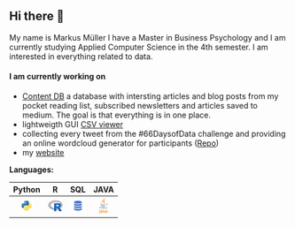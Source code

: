 ## Hi there 👋

My name is Markus Müller I have a Master in Business Psychology and I am currently studying Applied Computer Science in the 4th semester.
I am interested in everything related to data.


#### I am currently working on
- <a href="https://github.com/MarkusMueller-DS/Content-DB">Content DB</a> a database with intersting articles and blog posts from my pocket reading list, subscribed newsletters and articles saved to medium. The goal is that everything is in one place.
- lightweigth GUI <a href="https://github.com/MarkusMueller-DS/CSV-Viewer">CSV viewer</a>
- collecting every tweet from the #66DaysofData challenge and providing an online wordcloud generator for participants (<a href="https://github.com/MarkusMueller-DS/66DaysofData-tweets">Repo</a>)
- my <a href="https://markusmueller-ds.github.io">website</a>

**Languages:**  

Python | R | SQL | JAVA
:---: | :---: | :---: | :---: 
[<img alt="Python" width="26px" src="https://raw.githubusercontent.com/github/explore/80688e429a7d4ef2fca1e82350fe8e3517d3494d/topics/python/python.png">](https://www.python.org) | [<img alt="R" width="26px" src="https://raw.githubusercontent.com/github/explore/80688e429a7d4ef2fca1e82350fe8e3517d3494d/topics/r/r.png">](https://www.r-project.org/about.html) |<img alt="SQL" width="26px" src="https://raw.githubusercontent.com/github/explore/80688e429a7d4ef2fca1e82350fe8e3517d3494d/topics/sql/sql.png"> | <img alt="JAVA" width="30px" src="https://raw.githubusercontent.com/github/explore/80688e429a7d4ef2fca1e82350fe8e3517d3494d/topics/java/java.png">

<!--
**Markinger7/Markinger7** is a ✨ _special_ ✨ repository because its `README.md` (this file) appears on your GitHub profile.

Here are some ideas to get you started:

- 🔭 I’m currently working on ...
- 🌱 I’m currently learning ...
- 👯 I’m looking to collaborate on ...
- 🤔 I’m looking for help with ...
- 💬 Ask me about ...
- 📫 How to reach me: ...
- 😄 Pronouns: ...
- ⚡ Fun fact: ...
-->
